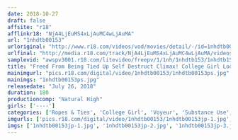 ```yaml
---
date: 2018-10-27
draft: false
affsite: "r18"
afflinkr18: "NjA4LjEuMS4xLjAuMC4wLjAuMA"
url: "1nhdtb00153"
urloriginal: "http://www.r18.com/videos/vod/movies/detail/-/id=1nhdtb00153"
urlfinal: "http://media.r18.com/track/NjA4LjEuMS4xLjAuMC4wLjAuMA/videos/vod/movies/detail/-/id=1nhdtb00153"
samplevid: "awspv3001.r18.com/litevideo/freepv/1/1nh/1nhdtb153/1nhdtb153_dmb_w.mp4"
title: "Freed From Being Tied Up Self Destruct Climax! College Girl Looking For Work Cums From Stimulation Of Applied Aphrodisiac Being Wiped Off"
mainimgurl: "pics.r18.com/digital/video/1nhdtb00153/1nhdtb00153ps.jpg"
mainimgs: "1nhdtb00153ps.jpg"
releasedate: "July 26, 2018"
duration: 180
productioncomp: "Natural High"
girls: ['----']
categories: ['Ropes & Ties', 'College Girl', 'Voyeur', 'Substance Use', 'Hi-Def']
imgurls: ['pics.r18.com/digital/video/1nhdtb00153/1nhdtb00153jp-1.jpg', 'pics.r18.com/digital/video/1nhdtb00153/1nhdtb00153jp-2.jpg', 'pics.r18.com/digital/video/1nhdtb00153/1nhdtb00153jp-3.jpg', 'pics.r18.com/digital/video/1nhdtb00153/1nhdtb00153jp-4.jpg', 'pics.r18.com/digital/video/1nhdtb00153/1nhdtb00153jp-5.jpg', 'pics.r18.com/digital/video/1nhdtb00153/1nhdtb00153jp-6.jpg', 'pics.r18.com/digital/video/1nhdtb00153/1nhdtb00153jp-7.jpg', 'pics.r18.com/digital/video/1nhdtb00153/1nhdtb00153jp-8.jpg', 'pics.r18.com/digital/video/1nhdtb00153/1nhdtb00153jp-9.jpg', 'pics.r18.com/digital/video/1nhdtb00153/1nhdtb00153jp-10.jpg', 'pics.r18.com/digital/video/1nhdtb00153/1nhdtb00153jp-11.jpg', 'pics.r18.com/digital/video/1nhdtb00153/1nhdtb00153jp-12.jpg', 'pics.r18.com/digital/video/1nhdtb00153/1nhdtb00153jp-13.jpg', 'pics.r18.com/digital/video/1nhdtb00153/1nhdtb00153jp-14.jpg', 'pics.r18.com/digital/video/1nhdtb00153/1nhdtb00153jp-15.jpg', 'pics.r18.com/digital/video/1nhdtb00153/1nhdtb00153jp-16.jpg', 'pics.r18.com/digital/video/1nhdtb00153/1nhdtb00153jp-17.jpg', 'pics.r18.com/digital/video/1nhdtb00153/1nhdtb00153jp-18.jpg', 'pics.r18.com/digital/video/1nhdtb00153/1nhdtb00153jp-19.jpg', 'pics.r18.com/digital/video/1nhdtb00153/1nhdtb00153jp-20.jpg']
imgs: ['1nhdtb00153jp-1.jpg', '1nhdtb00153jp-2.jpg', '1nhdtb00153jp-3.jpg', '1nhdtb00153jp-4.jpg', '1nhdtb00153jp-5.jpg', '1nhdtb00153jp-6.jpg', '1nhdtb00153jp-7.jpg', '1nhdtb00153jp-8.jpg', '1nhdtb00153jp-9.jpg', '1nhdtb00153jp-10.jpg', '1nhdtb00153jp-11.jpg', '1nhdtb00153jp-12.jpg', '1nhdtb00153jp-13.jpg', '1nhdtb00153jp-14.jpg', '1nhdtb00153jp-15.jpg', '1nhdtb00153jp-16.jpg', '1nhdtb00153jp-17.jpg', '1nhdtb00153jp-18.jpg', '1nhdtb00153jp-19.jpg', '1nhdtb00153jp-20.jpg']
---
```

